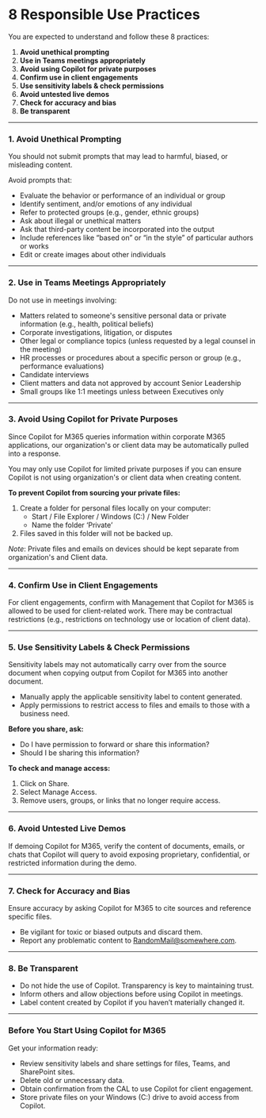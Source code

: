 # 8 Responsible Use Practices

You are expected to understand and follow these 8 practices:

1. **Avoid unethical prompting**
2. **Use in Teams meetings appropriately**
3. **Avoid using Copilot for private purposes**
4. **Confirm use in client engagements**
5. **Use sensitivity labels & check permissions**
6. **Avoid untested live demos**
7. **Check for accuracy and bias**
8. **Be transparent**

---

### 1. Avoid Unethical Prompting

You should not submit prompts that may lead to harmful, biased, or misleading content.

Avoid prompts that:
- Evaluate the behavior or performance of an individual or group
- Identify sentiment, and/or emotions of any individual
- Refer to protected groups (e.g., gender, ethnic groups)
- Ask about illegal or unethical matters
- Ask that third-party content be incorporated into the output
- Include references like “based on” or “in the style” of particular authors or works
- Edit or create images about other individuals

---

### 2. Use in Teams Meetings Appropriately

Do not use in meetings involving:
- Matters related to someone's sensitive personal data or private information (e.g., health, political beliefs)
- Corporate investigations, litigation, or disputes
- Other legal or compliance topics (unless requested by a legal counsel in the meeting)
- HR processes or procedures about a specific person or group (e.g., performance evaluations)
- Candidate interviews
- Client matters and data not approved by account Senior Leadership
- Small groups like 1:1 meetings unless between Executives only

---

### 3. Avoid Using Copilot for Private Purposes

Since Copilot for M365 queries information within corporate M365 applications, our organization's or client data may be automatically pulled into a response.

You may only use Copilot for limited private purposes if you can ensure Copilot is not using organization's or client data when creating content.

**To prevent Copilot from sourcing your private files:**
1. Create a folder for personal files locally on your computer:
    - Start / File Explorer / Windows (C:) / New Folder
    - Name the folder ‘Private’
2. Files saved in this folder will not be backed up.

*Note*: Private files and emails on devices should be kept separate from organization's and Client data.

---

### 4. Confirm Use in Client Engagements

For client engagements, confirm with Management that Copilot for M365 is allowed to be used for client-related work. There may be contractual restrictions (e.g., restrictions on technology use or location of client data).

---

### 5. Use Sensitivity Labels & Check Permissions

Sensitivity labels may not automatically carry over from the source document when copying output from Copilot for M365 into another document.

- Manually apply the applicable sensitivity label to content generated.
- Apply permissions to restrict access to files and emails to those with a business need.

**Before you share, ask:**
- Do I have permission to forward or share this information?
- Should I be sharing this information?

**To check and manage access:**
1. Click on Share.
2. Select Manage Access.
3. Remove users, groups, or links that no longer require access.

---

### 6. Avoid Untested Live Demos

If demoing Copilot for M365, verify the content of documents, emails, or chats that Copilot will query to avoid exposing proprietary, confidential, or restricted information during the demo.

---

### 7. Check for Accuracy and Bias

Ensure accuracy by asking Copilot for M365 to cite sources and reference specific files. 

- Be vigilant for toxic or biased outputs and discard them.
- Report any problematic content to RandomMail@somewhere.com.

---

### 8. Be Transparent

- Do not hide the use of Copilot. Transparency is key to maintaining trust.
- Inform others and allow objections before using Copilot in meetings.
- Label content created by Copilot if you haven’t materially changed it.

---

### Before You Start Using Copilot for M365

Get your information ready:
- Review sensitivity labels and share settings for files, Teams, and SharePoint sites.
- Delete old or unnecessary data.
- Obtain confirmation from the CAL to use Copilot for client engagement.
- Store private files on your Windows (C:) drive to avoid access from Copilot.
